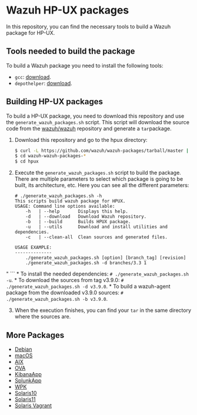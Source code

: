 Wazuh HP-UX packages
==================

In this repository, you can find the necessary tools to build a Wazuh package for HP-UX.

## Tools needed to build the package

To build a Wazuh package you need to install the following tools:
  - `gcc`: [download](http://hpux.connect.org.uk/hppd/cgi-bin/search?term=gcc&Search=Search).
  - `depothelper`: [download](http://hpux.connect.org.uk/hppd/hpux/Sysadmin/depothelper-2.20/).



## Building HP-UX packages

To build a HP-UX package, you need to download this repository and use the `generate_wazuh_packages.sh` script. This script will download the source code from the [wazuh/wazuh](https://github.com/wazuh/wazuh) repository and generate a `tar`package.

1. Download this repository and go to the hpux directory:
    ```bash
    $ curl -L https://github.com/wazuh/wazuh-packages/tarball/master | tar zx 
    $ cd wazuh-wazuh-packages-*
    $ cd hpux
    ```

2. Execute the `generate_wazuh_packages.sh` script to build the package. There are multiple parameters to select which package is going to be built, its architecture, etc. Here you can see all the different parameters:
    ```shellsession
    # ./generate_wazuh_packages.sh -h
    This scripts build wazuh package for HPUX.
    USAGE: Command line options available:
        -h   | --help       Displays this help.
        -d   | --download   Download Wazuh repository.
        -b   | --build      Builds HPUX package.
        -u   | --utils      Download and install utilities and dependencies.
        -c   | --clean-all  Clean sources and generated files.

    USAGE EXAMPLE:
    --------------
        ./generate_wazuh_packages.sh [option] [branch_tag] [revision]
        ./generate_wazuh_packages.sh -d branches/3.3 1
  "
    ```
    * To install the needed dependencies:
        `# ./generate_wazuh_packages.sh -u`.
    * To download the sources from tag v3.9.0:
        `# ./generate_wazuh_packages.sh -d v3.9.0`.
    * To build a wazuh-agent package from the downloaded v3.9.0 sources:
        `# ./generate_wazuh_packages.sh -b v3.9.0`.

3. When the execution finishes, you can find your `tar` in the same directory where the sources are.

## More Packages

- [Debian](/debs/README.md)
- [macOS](/macos/README.md)
- [AIX](/aix/README.md)
- [OVA](/ova/README.md)
- [KibanaApp](/wazuhapp/README.md)
- [SplunkApp](/splunkapp/README.md)
- [WPK](/wpk/README.md)
- [Solaris10](/solaris/solaris10/README.md)
- [Solaris11](/solaris/solaris11/README.md)
- [Solaris Vagrant](/solaris/packer/README.md)
